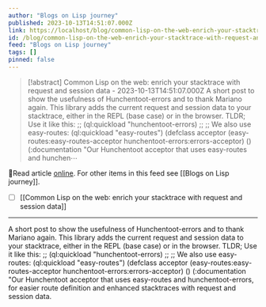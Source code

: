 ```yaml
---
author: "Blogs on Lisp journey"
published: 2023-10-13T14:51:07.000Z
link: https://localhost/blog/common-lisp-on-the-web-enrich-your-stacktrace-with-request-and-session-data/
id: /blog/common-lisp-on-the-web-enrich-your-stacktrace-with-request-and-session-data/
feed: "Blogs on Lisp journey"
tags: []
pinned: false
---
```

> [!abstract] Common Lisp on the web: enrich your stacktrace with request and session data - 2023-10-13T14:51:07.000Z
> A short post to show the usefulness of Hunchentoot-errors and to thank Mariano again. This library adds the current request and session data to your stacktrace, either in the REPL (base case) or in the browser. TLDR; Use it like this: ;; (ql:quickload "hunchentoot-errors) ;; ;; We also use easy-routes: (ql:quickload "easy-routes") (defclass acceptor (easy-routes:easy-routes-acceptor hunchentoot-errors:errors-acceptor) () (:documentation "Our Hunchentoot acceptor that uses easy-routes and hunchen⋯

🔗Read article [online](https://localhost/blog/common-lisp-on-the-web-enrich-your-stacktrace-with-request-and-session-data/). For other items in this feed see [[Blogs on Lisp journey]].

- [ ] [[Common Lisp on the web꞉ enrich your stacktrace with request and session data]]
- - -
A short post to show the usefulness of Hunchentoot-errors and to thank Mariano again. This library adds the current request and session data to your stacktrace, either in the REPL (base case) or in the browser. TLDR; Use it like this: ;; (ql:quickload "hunchentoot-errors) ;; ;; We also use easy-routes: (ql:quickload "easy-routes") (defclass acceptor (easy-routes:easy-routes-acceptor hunchentoot-errors:errors-acceptor) () (:documentation "Our Hunchentoot acceptor that uses easy-routes and hunchentoot-errors, for easier route definition and enhanced stacktraces with request and session data.
